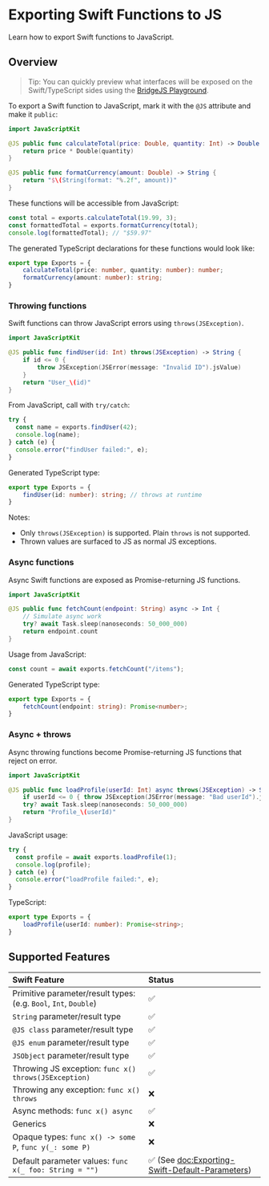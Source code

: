 # Exporting Swift Functions to JS

Learn how to export Swift functions to JavaScript.

## Overview

> Tip: You can quickly preview what interfaces will be exposed on the Swift/TypeScript sides using the [BridgeJS Playground](https://swiftwasm.org/JavaScriptKit/PlayBridgeJS/).

To export a Swift function to JavaScript, mark it with the `@JS` attribute and make it `public`:

```swift
import JavaScriptKit

@JS public func calculateTotal(price: Double, quantity: Int) -> Double {
    return price * Double(quantity)
}

@JS public func formatCurrency(amount: Double) -> String {
    return "$\(String(format: "%.2f", amount))"
}
```

These functions will be accessible from JavaScript:

```javascript
const total = exports.calculateTotal(19.99, 3);
const formattedTotal = exports.formatCurrency(total);
console.log(formattedTotal); // "$59.97"
```

The generated TypeScript declarations for these functions would look like:

```typescript
export type Exports = {
    calculateTotal(price: number, quantity: number): number;
    formatCurrency(amount: number): string;
}
```

### Throwing functions

Swift functions can throw JavaScript errors using `throws(JSException)`.

```swift
import JavaScriptKit

@JS public func findUser(id: Int) throws(JSException) -> String {
    if id <= 0 {
        throw JSException(JSError(message: "Invalid ID").jsValue)
    }
    return "User_\(id)"
}
```

From JavaScript, call with `try/catch`:

```javascript
try {
  const name = exports.findUser(42);
  console.log(name);
} catch (e) {
  console.error("findUser failed:", e);
}
```

Generated TypeScript type:

```typescript
export type Exports = {
    findUser(id: number): string; // throws at runtime
}
```

Notes:
- Only `throws(JSException)` is supported. Plain `throws` is not supported.
- Thrown values are surfaced to JS as normal JS exceptions.

### Async functions

Async Swift functions are exposed as Promise-returning JS functions.

```swift
import JavaScriptKit

@JS public func fetchCount(endpoint: String) async -> Int {
    // Simulate async work
    try? await Task.sleep(nanoseconds: 50_000_000)
    return endpoint.count
}
```

Usage from JavaScript:

```javascript
const count = await exports.fetchCount("/items");
```

Generated TypeScript type:

```typescript
export type Exports = {
    fetchCount(endpoint: string): Promise<number>;
}
```

### Async + throws

Async throwing functions become Promise-returning JS functions that reject on error.

```swift
import JavaScriptKit

@JS public func loadProfile(userId: Int) async throws(JSException) -> String {
    if userId <= 0 { throw JSException(JSError(message: "Bad userId").jsValue) }
    try? await Task.sleep(nanoseconds: 50_000_000)
    return "Profile_\(userId)"
}
```

JavaScript usage:

```javascript
try {
  const profile = await exports.loadProfile(1);
  console.log(profile);
} catch (e) {
  console.error("loadProfile failed:", e);
}
```

TypeScript:

```typescript
export type Exports = {
    loadProfile(userId: number): Promise<string>;
}
```

## Supported Features

| Swift Feature | Status |
|:--------------|:-------|
| Primitive parameter/result types: (e.g. `Bool`, `Int`, `Double`) | ✅ |
| `String` parameter/result type | ✅ |
| `@JS class` parameter/result type | ✅ |
| `@JS enum` parameter/result type | ✅ |
| `JSObject` parameter/result type | ✅ |
| Throwing JS exception: `func x() throws(JSException)` | ✅ |
| Throwing any exception: `func x() throws` | ❌ |
| Async methods: `func x() async` | ✅ |
| Generics | ❌ |
| Opaque types: `func x() -> some P`, `func y(_: some P)` | ❌ |
| Default parameter values: `func x(_ foo: String = "")` | ✅ (See <doc:Exporting-Swift-Default-Parameters>) |
